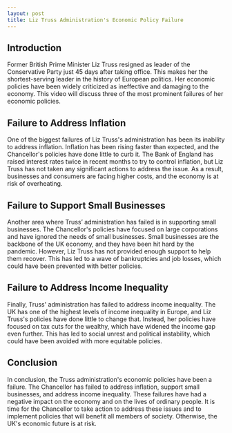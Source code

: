 ```yaml
---
layout: post
title: Liz Truss Administration's Economic Policy Failure
---
```


## Introduction

Former British Prime Minister Liz Truss resigned as leader of the Conservative Party just 45 days after taking office. This makes her the shortest-serving leader in the history of European politics. Her economic policies have been widely criticized as ineffective and damaging to the economy. This video will discuss three of the most prominent failures of her economic policies.

## Failure to Address Inflation

One of the biggest failures of Liz Truss's administration has been its inability to address inflation. Inflation has been rising faster than expected, and the Chancellor's policies have done little to curb it. The Bank of England has raised interest rates twice in recent months to try to control inflation, but Liz Truss has not taken any significant actions to address the issue. As a result, businesses and consumers are facing higher costs, and the economy is at risk of overheating.

## Failure to Support Small Businesses

Another area where Truss’ administration has failed is in supporting small businesses. The Chancellor's policies have focused on large corporations and have ignored the needs of small businesses. Small businesses are the backbone of the UK economy, and they have been hit hard by the pandemic. However, Liz Truss has not provided enough support to help them recover. This has led to a wave of bankruptcies and job losses, which could have been prevented with better policies.

## Failure to Address Income Inequality

Finally, Truss' administration has failed to address income inequality. The UK has one of the highest levels of income inequality in Europe, and Liz Truss's policies have done little to change that. Instead, her policies have focused on tax cuts for the wealthy, which have widened the income gap even further. This has led to social unrest and political instability, which could have been avoided with more equitable policies.

## Conclusion

In conclusion, the Truss administration's economic policies have been a failure. The Chancellor has failed to address inflation, support small businesses, and address income inequality. These failures have had a negative impact on the economy and on the lives of ordinary people. It is time for the Chancellor to take action to address these issues and to implement policies that will benefit all members of society. Otherwise, the UK's economic future is at risk.
